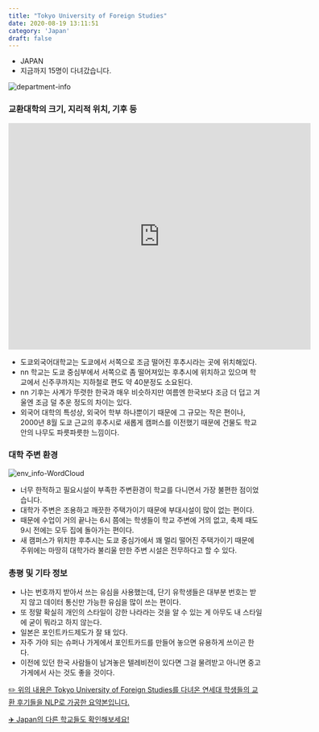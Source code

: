 ```yaml
---
title: "Tokyo University of Foreign Studies"
date: 2020-08-19 13:11:51
category: 'Japan'
draft: false
---
```



* JAPAN
* 지금까지 15명이 다녀갔습니다. 

![department-info](../plots/JP000030.png)
### 교환대학의 크기, 지리적 위치, 기후 등
<iframe
width="600"
height="450"
frameborder="0" style="border:0"
src="https://www.google.com/maps/embed/v1/place?key=AIzaSyC9e1AME-pVmWC4hBpFdu5S4dKzyepa3HQ&q=Tokyo+University+of+Foreign+Studies&center=35.6744163,139.5204545&zoom=14" allowfullscreen>
</iframe>

* 도쿄외국어대학교는 도쿄에서 서쪽으로 조금 떨어진 후추시라는 곳에 위치해있다.
* nn 학교는 도쿄 중심부에서 서쪽으로 좀 떨어져있는 후추시에 위치하고 있으며 학교에서 신주쿠까지는 지하철로 편도 약 40분정도 소요된다.
* nn 기후는 사계가 뚜렷한 한국과 매우 비슷하지만 여름엔 한국보다 조금 더 덥고 겨울엔 조금 덜 추운 정도의 차이는 있다.
* 외국어 대학의 특성상, 외국어 학부 하나뿐이기 때문에 그 규모는 작은 편이나, 2000년 8월 도쿄 근교의 후추시로 새롭게 캠퍼스를 이전했기 때문에 건물도 학교 안의 나무도 파릇파릇한 느낌이다.


### 대학 주변 환경

![env_info-WordCloud](../univ_wordclouds_okt/env_info/JP000030_env_info_okt.png)

* 너무 한적하고 필요시설이 부족한 주변환경이 학교를 다니면서 가장 불편한 점이었습니다.
* 대학가 주변은 조용하고 깨끗한 주택가이기 때문에 부대시설이 많이 없는 편이다.
* 때문에 수업이 거의 끝나는 6시 쯤에는 학생들이 학교 주변에 거의 없고, 축제 때도 9시 전에는 모두 집에 돌아가는 편이다.
* 새 캠퍼스가 위치한 후추시는 도쿄 중심가에서 꽤 멀리 떨어진 주택가이기 때문에 주위에는 마땅히 대학가라 불리울 만한 주변 시설은 전무하다고 할 수 있다.


### 총평 및 기타 정보 
* 나는 번호까지 받아서 쓰는 유심을 사용했는데, 단기 유학생들은 대부분 번호는 받지 않고 데이터 통신만 가능한 유심을 많이 쓰는 편이다.
* 또 정말 확실히 개인의 스타일이 강한 나라라는 것을 알 수 있는 게 아무도 내 스타일에 굳이 뭐라고 하지 않는다.
* 일본은 포인트카드제도가 잘 돼 있다.
* 자주 가야 되는 슈퍼나 가게에서 포인트카드를 만들어 놓으면 유용하게 쓰이곤 한다.
* 이전에 있던 한국 사람들이 남겨놓은 텔레비전이 있다면 그걸 물려받고 아니면 중고가게에서 사는 것도 좋을 것이다.


[✏️ 위의 내용은 Tokyo University of Foreign Studies를 다녀온 연세대 학생들의 교환 후기들을 NLP로 가공한 요약본입니다.](http://oia.yonsei.ac.kr/partner/expReport.asp?ucode=JP000030&bgbn=A)

[✈️ Japan의 다른 학교들도 확인해보세요!](https://yonsei-exchange.netlify.app/?category=Japan)
